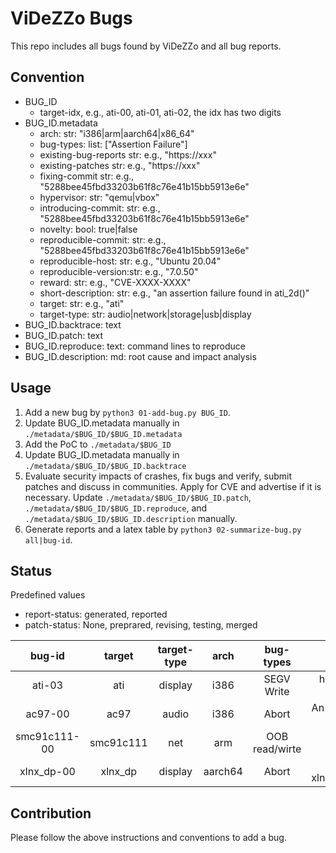 # ViDeZZo Bugs

This repo includes all bugs found by ViDeZZo and all bug reports.

## Convention

+ BUG_ID
  + target-idx, e.g., ati-00, ati-01, ati-02, the idx has two digits
+ BUG_ID.metadata
  + arch:                str: "i386|arm|aarch64|x86_64"
  + bug-types:          list: ["Assertion Failure"]
  + existing-bug-reports str: e.g., "https://xxx"
  + existing-patches     str: e.g., "https://xxx"
  + fixing-commit        str: e.g., "5288bee45fbd33203b61f8c76e41b15bb5913e6e"
  + hypervisor:          str: "qemu|vbox"
  + introducing-commit:  str: e.g., "5288bee45fbd33203b61f8c76e41b15bb5913e6e"
  + novelty:            bool: true|false
  + reproducible-commit: str: e.g., "5288bee45fbd33203b61f8c76e41b15bb5913e6e"
  + reproducible-host:   str: e.g., "Ubuntu 20.04"
  + reproducible-version:str: e.g., "7.0.50"
  + reward:              str: e.g., "CVE-XXXX-XXXX"
  + short-description:   str: e.g., "an assertion failure found in ati_2d()"
  + target:              str: e.g., "ati"
  + target-type:         str: audio|network|storage|usb|display
+ BUG_ID.backtrace:     text
+ BUG_ID.patch:         text
+ BUG_ID.reproduce:     text: command lines to reproduce
+ BUG_ID.description:     md: root cause and impact analysis

## Usage

1. Add a new bug by `python3 01-add-bug.py BUG_ID`.
2. Update BUG_ID.metadata manually in `./metadata/$BUG_ID/$BUG_ID.metadata`
3. Add the PoC to `./metadata/$BUG_ID`
4. Update BUG_ID.metadata manually in `./metadata/$BUG_ID/$BUG_ID.backtrace`
5. Evaluate security impacts of crashes, fix bugs and verify, submit patches and
discuss in communities. Apply for CVE and advertise if it is necessary. Update
`./metadata/$BUG_ID/$BUG_ID.patch`, `./metadata/$BUG_ID/$BUG_ID.reproduce`, and
`./metadata/$BUG_ID/$BUG_ID.description` manually.
6. Generate reports and a latex table by `python3 02-summarize-bug.py
all|bug-id`.

## Status

Predefined values
+ report-status: generated, reported
+ patch-status: None, preprared, revising, testing, merged

|bug-id|target|target-type|arch|bug-types|short-description|novelty|reward|report-status|patch-status|fixing-commit|
|:---:|:---:|:---:|:---:|:---:|:---:|:---:|:---:|:---:|:---:|:---:|
|ati-03|ati|display|i386|SEGV Write|hw/display/ati_2d: Third SEGV in ati_2d.c|True|None|generated|None|None|
|ac97-00|ac97|audio|i386|Abort|An abort was just triggered in audio_calloc|True|None|generated|None|None|
|smc91c111-00|smc91c111|net|arm|OOB read/wirte|OOB read/write in smc91c111|True|None|generated|None|None|
|xlnx_dp-00|xlnx_dp|display|aarch64|Abort|Abort in xlnx_dp_aux_set_command|True|None|generated|None|None|



## Contribution

Please follow the above instructions and conventions to add a bug.
